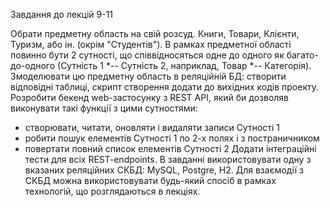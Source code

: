 Завдання до лекцій 9-11


Обрати предметну область на свій розсуд. Книги, Товари, Клієнти, Туризм, або ін. (окрім "Студентів").
В рамках предметної області повинно бути 2 сутності, що співвідносяться одне до одного як багато-до-одного (Сутність 1 *-- Сутність 2, наприклад, Товар *-- Категорія).
Змоделювати цю предметну область в реляційній БД: створити відповідні таблиці, скрипт створення додати до вихідних кодів проекту.
Розробити бекенд web-застосунку з REST API, який би дозволяв виконувати такі функції з цими сутностями:
- створювати, читати, оновляти і видаляти записи Сутності 1
- робити пошук елементів Сутності 1 по 2-х полях і з постраничником
- повертати повний список елементів Сутності 2
  Додати інтеграційні тести для всіх REST-endpoints.
  В завданні використовувати одну з вказаних реляційних СКБД: MySQL, Postgre, H2.
  Для взаємодії з СКБД можна використовувати будь-який спосіб в рамках технологій, що розглядаються в лекціях.